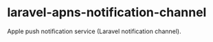 # laravel-apns-notification-channel
Apple push notification service (Laravel notification channel).
